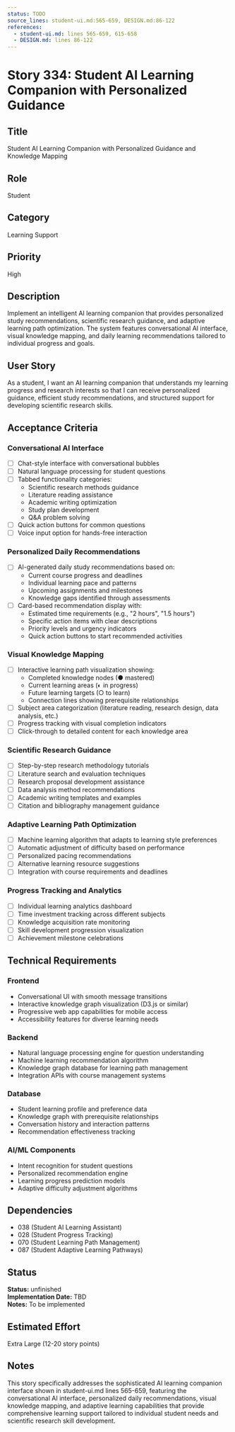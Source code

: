 ```yaml
---
status: TODO
source_lines: student-ui.md:565-659, DESIGN.md:86-122
references:
  - student-ui.md: lines 565-659, 615-658
  - DESIGN.md: lines 86-122
---
```


# Story 334: Student AI Learning Companion with Personalized Guidance

## Title
Student AI Learning Companion with Personalized Guidance and Knowledge Mapping

## Role
Student

## Category
Learning Support

## Priority
High

## Description
Implement an intelligent AI learning companion that provides personalized study recommendations, scientific research guidance, and adaptive learning path optimization. The system features conversational AI interface, visual knowledge mapping, and daily learning recommendations tailored to individual progress and goals.

## User Story
As a student, I want an AI learning companion that understands my learning progress and research interests so that I can receive personalized guidance, efficient study recommendations, and structured support for developing scientific research skills.

## Acceptance Criteria

### Conversational AI Interface
- [ ] Chat-style interface with conversational bubbles
- [ ] Natural language processing for student questions
- [ ] Tabbed functionality categories:
  - Scientific research methods guidance
  - Literature reading assistance  
  - Academic writing optimization
  - Study plan development
  - Q&A problem solving
- [ ] Quick action buttons for common questions
- [ ] Voice input option for hands-free interaction

### Personalized Daily Recommendations
- [ ] AI-generated daily study recommendations based on:
  - Current course progress and deadlines
  - Individual learning pace and patterns
  - Upcoming assignments and milestones
  - Knowledge gaps identified through assessments
- [ ] Card-based recommendation display with:
  - Estimated time requirements (e.g., "2 hours", "1.5 hours")
  - Specific action items with clear descriptions
  - Priority levels and urgency indicators
  - Quick action buttons to start recommended activities

### Visual Knowledge Mapping
- [ ] Interactive learning path visualization showing:
  - Completed knowledge nodes (● mastered)
  - Current learning areas (◐ in progress)  
  - Future learning targets (○ to learn)
  - Connection lines showing prerequisite relationships
- [ ] Subject area categorization (literature reading, research design, data analysis, etc.)
- [ ] Progress tracking with visual completion indicators
- [ ] Click-through to detailed content for each knowledge area

### Scientific Research Guidance
- [ ] Step-by-step research methodology tutorials
- [ ] Literature search and evaluation techniques
- [ ] Research proposal development assistance
- [ ] Data analysis method recommendations
- [ ] Academic writing templates and examples
- [ ] Citation and bibliography management guidance

### Adaptive Learning Path Optimization
- [ ] Machine learning algorithm that adapts to learning style preferences
- [ ] Automatic adjustment of difficulty based on performance
- [ ] Personalized pacing recommendations
- [ ] Alternative learning resource suggestions
- [ ] Integration with course requirements and deadlines

### Progress Tracking and Analytics
- [ ] Individual learning analytics dashboard
- [ ] Time investment tracking across different subjects
- [ ] Knowledge acquisition rate monitoring
- [ ] Skill development progression visualization
- [ ] Achievement milestone celebrations

## Technical Requirements

### Frontend
- Conversational UI with smooth message transitions
- Interactive knowledge graph visualization (D3.js or similar)
- Progressive web app capabilities for mobile access
- Accessibility features for diverse learning needs

### Backend
- Natural language processing engine for question understanding
- Machine learning recommendation algorithm
- Knowledge graph database for learning path management
- Integration APIs with course management systems

### Database
- Student learning profile and preference data
- Knowledge graph with prerequisite relationships
- Conversation history and interaction patterns
- Recommendation effectiveness tracking

### AI/ML Components
- Intent recognition for student questions
- Personalized recommendation engine
- Learning progress prediction models
- Adaptive difficulty adjustment algorithms

## Dependencies
- 038 (Student AI Learning Assistant)
- 028 (Student Progress Tracking)
- 070 (Student Learning Path Management)
- 087 (Student Adaptive Learning Pathways)


## Status
**Status:** unfinished  
**Implementation Date:** TBD  
**Notes:** To be implemented
## Estimated Effort
Extra Large (12-20 story points)

## Notes
This story specifically addresses the sophisticated AI learning companion interface shown in student-ui.md lines 565-659, featuring the conversational AI interface, personalized daily recommendations, visual knowledge mapping, and adaptive learning capabilities that provide comprehensive learning support tailored to individual student needs and scientific research skill development.